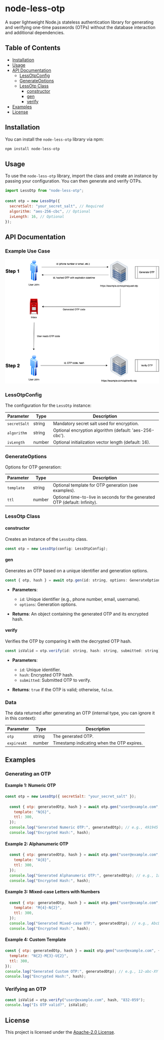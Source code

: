 # node-less-otp

A super lightweight Node.js stateless authentication library for generating and verifying one-time passwords (OTPs) without the database interaction and additional dependencies.

## Table of Contents

- [Installation](#installation)
- [Usage](#usage)
- [API Documentation](#api-documentation)
  - [LessOtpConfig](#lessotpconfig)
  - [GenerateOptions](#generateoptions)
  - [LessOtp Class](#lessotp-class)
    - [constructor](#constructor)
    - [gen](#gen)
    - [verify](#verify)
- [Examples](#examples)
- [License](#license)

## Installation

You can install the `node-less-otp` library via npm:

```bash
npm install node-less-otp
```

## Usage

To use the `node-less-otp` library, import the class and create an instance by passing your configuration. You can then generate and verify OTPs.

```javascript
import LessOtp from "node-less-otp";

const otp = new LessOtp({
  secretSalt: "your_secret_salt", // Required
  algorithm: "aes-256-cbc", // Optional
  ivLength: 16, // Optional
});
```

## API Documentation

### Example Use Case

![Diagram](https://raw.githubusercontent.com/maxonlinux/node-less-otp/refs/heads/main/diagram.png)

### LessOtpConfig

The configuration for the `LessOtp` instance:

| Parameter    | Type   | Description                                             |
| ------------ | ------ | ------------------------------------------------------- |
| `secretSalt` | string | Mandatory secret salt used for encryption.              |
| `algorithm`  | string | Optional encryption algorithm (default: 'aes-256-cbc'). |
| `ivLength`   | number | Optional initialization vector length (default: 16).    |

### GenerateOptions

Options for OTP generation:

| Parameter  | Type   | Description                                                                 |
| ---------- | ------ | --------------------------------------------------------------------------- |
| `template` | string | Optional template for OTP generation (see examples).                        |
| `ttl`      | number | Optional time-to-live in seconds for the generated OTP (default: Infinity). |

### LessOtp Class

#### constructor

Creates an instance of the `LessOtp` class.

```javascript
const otp = new LessOtp(config: LessOtpConfig);
```

#### gen

Generates an OTP based on a unique identifier and generation options.

```javascript
const { otp, hash } = await otp.gen(id: string, options: GenerateOptions);
```

- **Parameters**:

  - `id`: Unique identifier (e.g., phone number, email, username).
  - `options`: Generation options.

- **Returns**: An object containing the generated OTP and its encrypted hash.

#### verify

Verifies the OTP by comparing it with the decrypted OTP hash.

```javascript
const isValid = otp.verify(id: string, hash: string, submitted: string);
```

- **Parameters**:

  - `id`: Unique identifier.
  - `hash`: Encrypted OTP hash.
  - `submitted`: Submitted OTP to verify.

- **Returns**: `true` if the OTP is valid; otherwise, `false`.

### Data

The data returned after generating an OTP (internal type, you can ignore it in this context):

| Parameter   | Type   | Description                                |
| ----------- | ------ | ------------------------------------------ |
| `otp`       | string | The generated OTP.                         |
| `expiresAt` | number | Timestamp indicating when the OTP expires. |

## Examples

### Generating an OTP

#### Example 1: Numeric OTP

```javascript
const otp = new LessOtp({ secretSalt: "your_secret_salt" });

  const { otp: generatedOtp, hash } = await otp.gen("user@example.com", {
    template: "N{6}",
    ttl: 300,
  });
  console.log("Generated Numeric OTP:", generatedOtp); // e.g., 491945
  console.log("Encrypted Hash:", hash);
```

#### Example 2: Alphanumeric OTP

```javascript
  const { otp: generatedOtp, hash } = await otp.gen("user@example.com", {
    template: "A{8}",
    ttl: 300,
  });
  console.log("Generated Alphanumeric OTP:", generatedOtp); // e.g., 1aB2cD3e
  console.log("Encrypted Hash:", hash);
```

#### Example 3: Mixed-case Letters with Numbers

```javascript
  const { otp: generatedOtp, hash } = await otp.gen("user@example.com", {
    template: "M{4}-N{2}",
    ttl: 300,
  });
  console.log("Generated Mixed-case OTP:", generatedOtp); // e.g., AbcD-12
  console.log("Encrypted Hash:", hash);
```

#### Example 4: Custom Template

```javascript
const { otp: generatedOtp, hash } = await otp.gen("user@example.com", {
  template: "N{2}-M{3}-U{2}",
  ttl: 300,
});
console.log("Generated Custom OTP:", generatedOtp); // e.g., 12-abc-XY
console.log("Encrypted Hash:", hash);
```

### Verifying an OTP

```javascript
const isValid = otp.verify("user@example.com", hash, "832-059");
console.log("Is OTP valid?", isValid);
```

## License

This project is licensed under the [Apache-2.0 License](LICENSE).
